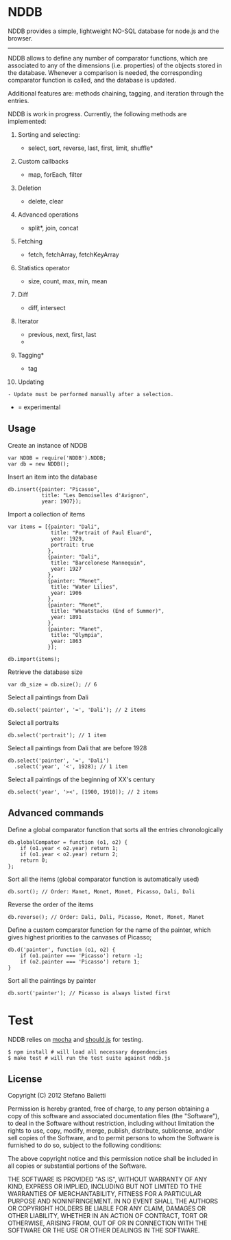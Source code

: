 # NDDB

NDDB provides a simple, lightweight NO-SQL database for node.js and the browser.

---

NDDB allows to define any number of comparator functions, which are
associated to any of the dimensions (i.e. properties) of the objects
stored in the database. Whenever a comparison is needed, the
corresponding comparator function is called, and the database is
updated.


Additional features are: methods chaining, tagging, and iteration 
through the entries.

NDDB is work in progress. Currently, the following methods are
implemented:

 1. Sorting and selecting:

 	- select, sort, reverse, last, first, limit, shuffle*
 
 2. Custom callbacks
 
 	- map, forEach, filter
 
 3. Deletion
 
 	- delete, clear
 
 4. Advanced operations
 
 	- split*, join, concat
 
 5. Fetching
 
 	- fetch, fetchArray, fetchKeyArray
 
 6. Statistics operator
 
 	- size, count, max, min, mean
 
 7. Diff
 
 	- diff, intersect
 
 8. Iterator
 
 	- previous, next, first, last
	 *

 9. Tagging*
 
 	- tag
 	   
 10. Updating
  
 	- Update must be performed manually after a selection.
	
* = experimental

## Usage

Create an instance of NDDB

    var NDDB = require('NDDB').NDDB;
    var db = new NDDB();

Insert an item into the database

	db.insert({painter: "Picasso",
		       title: "Les Demoiselles d'Avignon",
			   year: 1907});

Import a collection of items

	var items = [{painter: "Dali",
                  title: "Portrait of Paul Eluard",
			      year: 1929,
				  portrait: true
				 },
				 {painter: "Dali",
				  title: "Barcelonese Mannequin",
				  year: 1927
				 },
				 {painter: "Monet",
				  title: "Water Lilies",
				  year: 1906
				 },
				 {painter: "Monet",
				  title: "Wheatstacks (End of Summer)",
				  year: 1891
				 },
				 {painter: "Manet",
				  title: "Olympia",
				  year: 1863
				 }];
	
	db.import(items);
	
Retrieve the database size

    var db_size = db.size(); // 6
	
Select all paintings from Dali

	db.select('painter', '=', 'Dali'); // 2 items
	
Select all portraits

	db.select('portrait'); // 1 item
	
Select all paintings from Dali that are before 1928

	db.select('painter', '=', 'Dali')
	  .select('year', '<', 1928); // 1 item

Select all paintings of the beginning of XX's century

	db.select('year', '><', [1900, 1910]); // 2 items	

## Advanced commands

Define a global comparator function that sorts all the entries chronologically

	db.globalCompator = function (o1, o2) {
		if (o1.year < o2.year) return 1;
		if (o1.year < o2.year) return 2;
		return 0;
	};

Sort all the items (global comparator function is automatically used)

	db.sort(); // Order: Manet, Monet, Monet, Picasso, Dali, Dali

Reverse the order of the items

	db.reverse(); // Order: Dali, Dali, Picasso, Monet, Monet, Manet

Define a custom comparator function for the name of the painter, which gives highest priorities to the canvases of Picasso;
	
	db.d('painter', function (o1, o2) {
		if (o1.painter === 'Picasso') return -1;
		if (o2.painter === 'Picasso') return 1;
	}
	
Sort all the paintings by painter

	db.sort('painter'); // Picasso is always listed first


# Test

NDDB relies on [mocha](http://visionmedia.github.com/mocha/) and [should.js](http://github.com/visionmedia/should.js) for testing.

    $ npm install # will load all necessary dependencies
    $ make test # will run the test suite against nddb.js

## License

Copyright (C) 2012 Stefano Balietti

Permission is hereby granted, free of charge, to any person obtaining a copy of this software and associated documentation files (the "Software"), to deal in the Software without restriction, including without limitation the rights to use, copy, modify, merge, publish, distribute, sublicense, and/or sell copies of the Software, and to permit persons to whom the Software is furnished to do so, subject to the following conditions:

The above copyright notice and this permission notice shall be included in all copies or substantial portions of the Software.

THE SOFTWARE IS PROVIDED "AS IS", WITHOUT WARRANTY OF ANY KIND, EXPRESS OR IMPLIED, INCLUDING BUT NOT LIMITED TO THE WARRANTIES OF MERCHANTABILITY, FITNESS FOR A PARTICULAR PURPOSE AND NONINFRINGEMENT. IN NO EVENT SHALL THE AUTHORS OR COPYRIGHT HOLDERS BE LIABLE FOR ANY CLAIM, DAMAGES OR OTHER LIABILITY, WHETHER IN AN ACTION OF CONTRACT, TORT OR OTHERWISE, ARISING FROM, OUT OF OR IN CONNECTION WITH THE SOFTWARE OR THE USE OR OTHER DEALINGS IN THE SOFTWARE.

